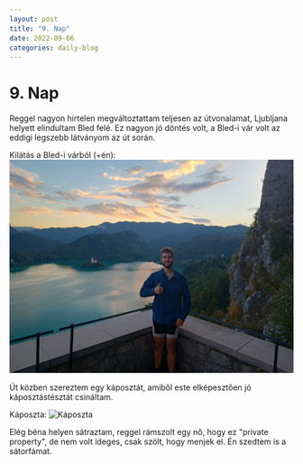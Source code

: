 ```yaml
---
layout: post
title: "9. Nap"
date: 2022-09-06
categories: daily-blog
---
```


# 9. Nap

Reggel nagyon hirtelen megváltoztattam teljesen az útvonalamat, Ljubljana helyett elindultam Bled felé. Ez nagyon jó döntés volt, a Bled-i vár volt az eddigi legszebb látványom az út során.

Kilátás a Bled-i várból (+én): ![Kilátás](/day9castle.jpg)

Út közben szereztem egy káposztát, amiből este elképesztően jó káposztástésztát csináltam.

Káposzta: ![Káposzta](/day9kaposzta.jpg)

Elég béna helyen sátraztam, reggel rámszolt egy nő, hogy ez "private property", de nem volt ideges, csak szólt, hogy menjek el. Én szedtem is a sátorfámat.
